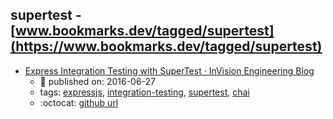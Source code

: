 supertest - [www.bookmarks.dev/tagged/supertest](https://www.bookmarks.dev/tagged/supertest) 
---
* [Express Integration Testing with SuperTest · InVision Engineering Blog](https://engineering.invisionapp.com/post/express-integration-testing-supertest/)
    * :calendar: published on: 2016-06-27
    * tags: [expressjs](../tags/expressjs.md), [integration-testing](../tags/integration-testing.md), [supertest](../tags/supertest.md), [chai](../tags/chai.md)
    * :octocat: [github url](https://github.com/joshmatz/supertest-example)
